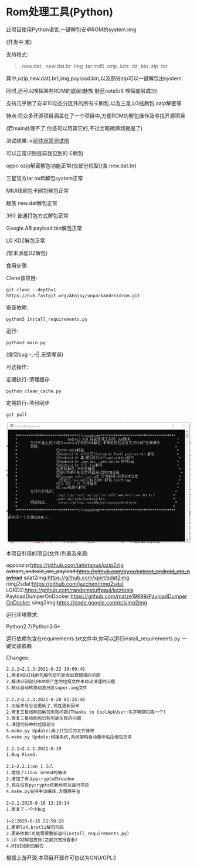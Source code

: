 # Rom处理工具(Python)

此项目使用Python语言,一键解包安卓ROM的system.img

(开发中 累)

支持格式:

> .new.dat.  .new.dat.br  .img  .tar.md5  .ozip  .kdz  .dz  .bin  .zip  .tar

其中,ozip,new.dat(.br),img,payload.bin,以及部分zip可以一键解包出system.

同时,还可以嗅探某些ROM的底层(魅族 魅蓝note5/6 嗅探底层成功)

支持几乎除了安卓10动态分区外的所有卡刷包,以及三星,LG线刷包,ozip解密等

特点:将众多开源项目涵盖在了一个项目中,方便ROM的解包操作及寻找开源项目

(若main处理不了,你还可以用其它的,不过会略微麻烦就是了)



测试结果:→[前往观赏测试图](pic)

可以正常识别目前我见到的卡刷包

oppo ozip解密解包功能正常(仅部分机型)(含.new.dat.br)

三星官方tar.md5解包system正常

MIUI线刷包卡刷包解包正常

魅族 new.dat解包正常

360 普通打包方式解包正常

Google AB payload.bin解包正常

LG KDZ解包正常

(暂未添加DZ解包)

食用步骤:

Clone该项目:

```
git clone --depth=1 https://hub.fastgit.org/AEnjoy/unpackandroidrom.git
```

安装依赖:

```
python3 install_requirements.py
```

运行:

```
python3 main.py
```

(提交bug -_-||,无情嘲讽)

可选操作:

定期执行-清理缓存

```
python clean_cache.py
```

定期执行-项目同步

```
git pull
```

![img](pic/home.png)

本项目引用的项目(文件)列表及来源:

oppoozip:https://github.com/tahirtaous/ozip2zip
~~extract_android_ota_payload:https://github.com/cyxx/extract_android_ota_payload~~
sdat2img:https://github.com/xpirt/sdat2img
rimg2sdat:https://github.com/jazchen/rimg2sdat
LGKDZ:https://github.com/randomstuffpaul/kdztools
PayloadDumperOnDocker:https://github.com/matze19999/PayloadDumperOnDocker
simg2img:https://code.google.com/p/simg2img

运行环境需求:

Python2.7/Python3.6+

运行依赖包含在requirements.txt文件中,你可以运行install_requirements.py 一键安装依赖

Changes:

```
2.2.2→2.2.3:2021-8-22 19:09:49
1.修复MIUI线刷包解包后可能会出现错误的问题
2.解决识别部分ROM后产生的垃圾文件未自动清理的问题
3.默认自动转换动态分区super.img文件

2.2.2→2.2.3:2021-8-20 01:25:48
1.旧版本号忘记更新了,现在更新回来
2.修复三星线刷包解包失败问题(Thanks to CoolApkUser:名字嘛随机取一个)
3.修复三星线刷包识别可能失败的问题
4.清理代码中的垃圾部分
5.make.py Update:减小打包后的文件体积
6.make.py Update:根据系统,系统架构自动重命名压缩包文件

2.2.1→2.2.2:2021-8-19
1.Bug Fixed.

2.1→2.2.1:on 1 Jul
1.增加了Linux arm64的编译
2.增加了有关pycrypto的readme
3.现在没有pycrypto依赖也可以运行项目
4.make.py支持手动编译,方便跨平台

2→2.1:2020-8-16 13:19:14
1.修复了一个小bug

1→2:2020-8-15 21:58:28
1.更新lz4,brotli解包代码
2.更新依赖(可能需要重新运行install_requirements.py)
3.LG DZ解包支持(之前只支持查看)
4.MIUI线刷包解包
```

根据上游开源,本项目开源许可协议为GNU/GPL3